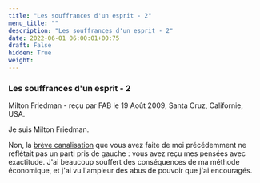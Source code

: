 ```yaml
---
title: "Les souffrances d'un esprit - 2"
menu_title: ""
description: "Les souffrances d'un esprit - 2"
date: 2022-06-01 06:00:01+00:75
draft: False
hidden: True
weight:
---
```

### Les souffrances d'un esprit - 2

Milton Friedman - reçu par FAB le 19 Août 2009, Santa Cruz, Californie, USA.

Je suis Milton Friedman.

Non, la [brève canalisation](/fr-contemporary-messages/fr-contemporary-messages-by-date-order/fr-contemporary-messages-2008/fr-2008-10-23-1-fab-milton-friedman/) que vous avez faite de moi précédemment ne reflétait pas un parti pris de gauche : vous avez reçu mes pensées avec exactitude. J'ai beaucoup souffert des conséquences de ma méthode économique, et j'ai vu l'ampleur des abus de pouvoir que j'ai encouragés.
